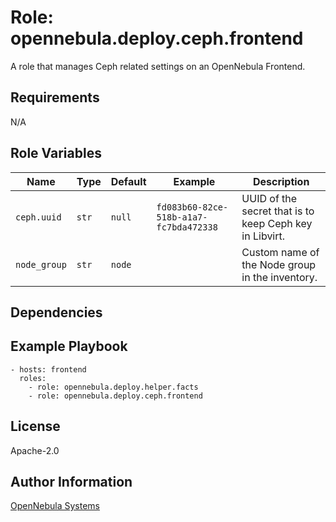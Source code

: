 Role: opennebula.deploy.ceph.frontend
=====================================

A role that manages Ceph related settings on an OpenNebula Frontend.

Requirements
------------

N/A

Role Variables
--------------

| Name         | Type   | Default   | Example                                | Description                                             |
|--------------|--------|-----------|----------------------------------------|---------------------------------------------------------|
| `ceph.uuid`  | `str`  | `null`    | `fd083b60-82ce-518b-a1a7-fc7bda472338` | UUID of the secret that is to keep Ceph key in Libvirt. |
| `node_group` | `str`  | `node`    |                                        | Custom name of the Node group in the inventory.         |

Dependencies
------------

Example Playbook
----------------

    - hosts: frontend
      roles:
        - role: opennebula.deploy.helper.facts
        - role: opennebula.deploy.ceph.frontend

License
-------

Apache-2.0

Author Information
------------------

[OpenNebula Systems](https://opennebula.io/)
